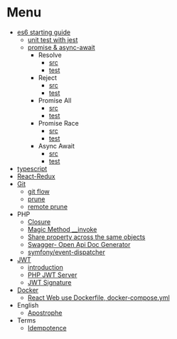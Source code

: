 # Menu

* [es6 starting guide](https://github.com/harryosmar/es6-guides-getting-started)
	* [unit test with jest](https://github.com/harryosmar/es6-guides-getting-started/tree/jest)
	* [promise & async-await](https://github.com/harryosmar/es6-guides-getting-started/tree/promise)
		* Resolve
			* [src](https://github.com/harryosmar/es6-guides-getting-started/blob/promise/src/promiseAlwaysResolved.js)
			* [test](https://github.com/harryosmar/es6-guides-getting-started/blob/promise/test/promise.test.js#L40)
		* Reject
			* [src](https://github.com/harryosmar/es6-guides-getting-started/blob/promise/src/promiseAlwaysRejected.js)
			* [test](https://github.com/harryosmar/es6-guides-getting-started/blob/promise/test/promise.test.js#L16)
		* Promise All
			* [src](https://github.com/harryosmar/es6-guides-getting-started/blob/promise/src/promiseAll.js)
			* [test](https://github.com/harryosmar/es6-guides-getting-started/blob/promise/test/promise.test.js#L22)
		* Promise Race
			* [src](https://github.com/harryosmar/es6-guides-getting-started/blob/promise/src/promiseRace.js)
			* [test](https://github.com/harryosmar/es6-guides-getting-started/blob/promise/test/promise.test.js#L33)
		* Async Await
			* [src](https://github.com/harryosmar/es6-guides-getting-started/blob/promise/src/asyncAwait.js)
			* [test](https://github.com/harryosmar/es6-guides-getting-started/blob/promise/test/promise.test.js#L40)
* [typescript](https://github.com/harryosmar/understanding-typescript)
* [React-Redux](https://github.com/harryosmar/the-complete-react-course-with-redux)
* [Git](https://git-scm.com/)
	* [git flow](https://www.atlassian.com/git/tutorials/comparing-workflows/gitflow-workflow)
	* [prune](https://github.com/harryosmar/what-do-i-learn-today/blob/master/21-01-2019/readme.md#git-prune)
	* [remote prune](https://github.com/harryosmar/what-do-i-learn-today/blob/master/21-01-2019/readme.md#git-remote-prune)
* PHP
	* [Closure](https://github.com/harryosmar/sample-phpunit-test/blob/closure/tests/unit/CallbackTest.php)
	* [Magic Method __invoke](https://github.com/harryosmar/what-do-i-learn-today/tree/master/24-01-2019/readme.md#php-magic-method-__invoke)
	* [Share property across the same objects](https://github.com/harryosmar/what-do-i-learn-today/tree/master/15-02-2019/readme.md#share-property-across-the-same-objects)
	* [Swagger- Open Api Doc Generator](https://github.com/harryosmar/php-bootstrap/blob/swagger/readme.md)
	* [symfony/event-dispatcher](https://github.com/harryosmar/sample-phpunit-test/blob/event-manager/tests/unit/EventManagerTest.php)
* [JWT](https://jwt.io/)
	* [introduction](https://github.com/harryosmar/what-do-i-learn-today/tree/master/02-02-2019/readme.md#jwt)
	* [PHP JWT Server](https://github.com/harryosmar/php-bootstrap/tree/jwt-server)
	* [JWT Signature](https://github.com/harryosmar/sample-phpunit-test/blob/jwt-signature/tests/unit/RS256Test.php)
* [Docker](https://www.docker.com/)
    * [React Web use Dockerfile, docker-compose.yml](https://github.com/harryosmar/react-docker)
* English
	* [Apostrophe](https://github.com/harryosmar/what-do-i-learn-today/blob/master/21-01-2019/readme.md#english-apostrophe)
* Terms
	* [Idempotence](https://github.com/harryosmar/what-do-i-learn-today/tree/master/05-02-2019/readme.md#idempotence)
